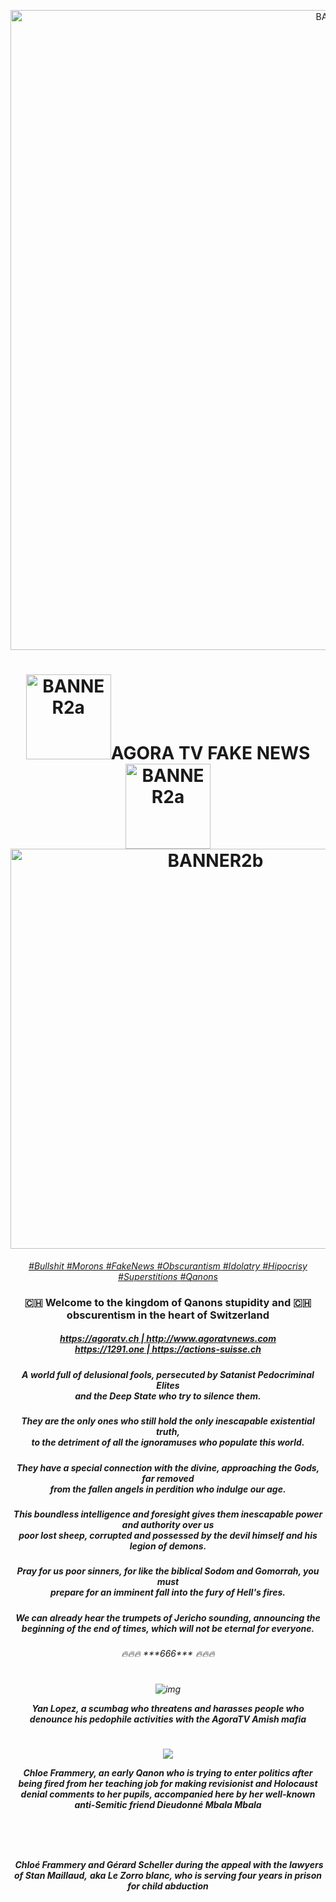 <p align="center">
<img alt="BANNER1" src="https://i.imgur.com/QWJjV0Q.png" width="1024" /> 
<h1 align="center"><img alt="BANNER2a" src="https://i.imgur.com/MKGLlNT.png" width="136">AGORA TV FAKE NEWS<img alt="BANNER2a" src="https://i.imgur.com/MKGLlNT.png" width="136"><img alt="BANNER2b" src="https://i.imgur.com/omoNRpC.png" width="640"></h1>
<div align="center">
<a href="http://creationbodo.free.fr/agoratv"><i>#Bullshit</i> <a href="http://creationbodo.free.fr/agoratv"><i>#Morons</i> <a href="http://creationbodo.free.fr/agoratv"><i>#FakeNews</i> <a href="http://creationbodo.free.fr/agoratv"><i>#Obscurantism</i> 
<a href="http://creationbodo.free.fr/agoratv"><i>#Idolatry</i> <a href="http://creationbodo.free.fr/agoratv"><i>#Hipocrisy</i> <a href="http://creationbodo.free.fr/agoratv"><i>#Superstitions</i> <a href="http://creationbodo.free.fr/agoratv"><i>#Qanons</i></a>
<h3><head align="center">🇨🇭 Welcome to the kingdom of Qanons stupidity and 🇨🇭<br /> obscurentism in the heart of Switzerland</head></h3>
<h5><a href="https://agoratv.ch"><i>https://agoratv.ch</i> | <a href="http://www.agoratvnews.com"><i>http://www.agoratvnews.com<i> <br /> <a href="https://1291.one"><i>https://1291.one</i> | <a href="https://actions-suisse.ch"><i>https://actions-suisse.ch</i></a></h5>
<h5 align="center"><i>A world full of delusional fools, persecuted by Satanist Pedocriminal Elites <br /> and the Deep State who try to silence them.</i></h5>
<h5 align="center"><i>They are the only ones who still hold the only inescapable existential truth, <br /> to the detriment of all the ignoramuses who populate this world.</i></h5>
<h5 align="center"><i>They have a special connection with the divine, approaching the Gods, far removed <br /> from the fallen angels in perdition who indulge our age.</i></h5>
<h5 align="center"><i>This boundless intelligence and foresight gives them inescapable power and authority over us <br /> poor lost sheep, corrupted and possessed by the devil himself and his legion of demons.</i></h5>
<h5 align="center"><i>Pray for us poor sinners, for like the biblical Sodom and Gomorrah, you must <br /> prepare for an imminent fall into the fury of Hell's fires.</i></h5>
<h5 align="center"><i>We can already hear the trumpets of Jericho sounding, announcing the <br /> beginning of the end of times, which will not be eternal for everyone.</i></h5>
🔥🔥🔥   ***666***   🔥🔥🔥

#

![img](https://media.giphy.com/media/EnzJLxbJKWf0I597QJ/giphy.gif)

***Yan Lopez, a scumbag who threatens and harasses people who denounce his pedophile activities with the AgoraTV Amish mafia***
#

![](https://i.imgur.com/U3KIRfE.png)

***Chloe Frammery, an early Qanon who is trying to enter politics after being fired from her teaching job for making revisionist and Holocaust denial comments to her pupils, accompanied here by her well-known anti-Semitic friend Dieudonné Mbala Mbala***

#

![]()

#

![]()
***Chloé Frammery and Gérard Scheller during the appeal with the lawyers of Stan Maillaud,***
***aka Le Zorro blanc, who is serving four years in prison for child abduction***
